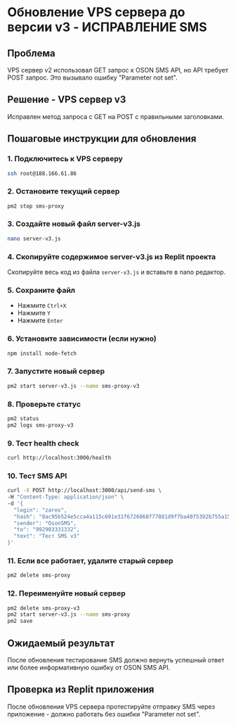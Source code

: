# Обновление VPS сервера до версии v3 - ИСПРАВЛЕНИЕ SMS

## Проблема
VPS сервер v2 использовал GET запрос к OSON SMS API, но API требует POST запрос. Это вызывало ошибку "Parameter not set".

## Решение - VPS сервер v3
Исправлен метод запроса с GET на POST с правильными заголовками.

## Пошаговые инструкции для обновления

### 1. Подключитесь к VPS серверу
```bash
ssh root@188.166.61.86
```

### 2. Остановите текущий сервер
```bash
pm2 stop sms-proxy
```

### 3. Создайте новый файл server-v3.js
```bash
nano server-v3.js
```

### 4. Скопируйте содержимое server-v3.js из Replit проекта
Скопируйте весь код из файла `server-v3.js` и вставьте в nano редактор.

### 5. Сохраните файл
- Нажмите `Ctrl+X`
- Нажмите `Y` 
- Нажмите `Enter`

### 6. Установите зависимости (если нужно)
```bash
npm install node-fetch
```

### 7. Запустите новый сервер
```bash
pm2 start server-v3.js --name sms-proxy-v3
```

### 8. Проверьте статус
```bash
pm2 status
pm2 logs sms-proxy-v3
```

### 9. Тест health check
```bash
curl http://localhost:3000/health
```

### 10. Тест SMS API
```bash
curl -X POST http://localhost:3000/api/send-sms \
-H "Content-Type: application/json" \
-d '{
  "login": "zarex",
  "hash": "8ac95b524e5cca4a115c691e31f6726068f77881d9f7ba4075392b755a152d56",
  "sender": "OsonSMS",
  "to": "992903331332",
  "text": "Тест SMS v3"
}'
```

### 11. Если все работает, удалите старый сервер
```bash
pm2 delete sms-proxy
```

### 12. Переименуйте новый сервер
```bash
pm2 delete sms-proxy-v3
pm2 start server-v3.js --name sms-proxy
pm2 save
```

## Ожидаемый результат
После обновления тестирование SMS должно вернуть успешный ответ или более информативную ошибку от OSON SMS API.

## Проверка из Replit приложения
После обновления VPS сервера протестируйте отправку SMS через приложение - должно работать без ошибки "Parameter not set".